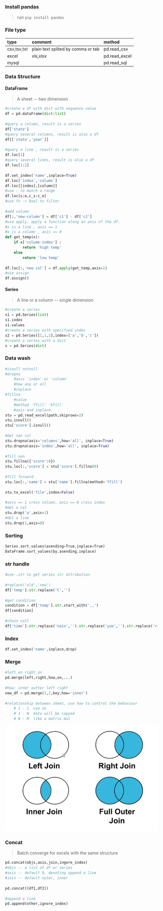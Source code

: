 ### Install pandas  
> run `pip install pandas`  

### File type  
|type|comment|method|  
|:--|:--|:--|  
|csv,tsv,txt|plain text splited by comma or tab| pd.read_csv|  
|excel|xls,xlsx|pd.read_excel|  
|mysql||pd.read_sql|  

### Data Structure  
#### DataFrame  
> A sheet -- two dimension    
```python 
#create a df with dict with sequence value
df = pd.dataFrame(dict:list)

#query a column, result is a series
df['state']
#query several columns, result is also a df
df[['state','year']]

#query a line , result is a series
df.loc[1]
#query several lines, result is also a df
df.loc[1:2]

df.set_index('name',inplace=True)
df.loc['index','column']
df.loc[[index],[column]]
#use : to match a range
df.loc[s:e,c_s:c_e]
#use fn -> bool to filter 

#add column
df[:,'new-column'] = df['c1'] - df['c2']
#use apply, apply a function along an axis of the df.
#x is a line , axis == 1
#x is a column , axis == 0
def get_temp(x):
    if x['colume-index'] :
        return 'high temp'
    else
        return 'low temp'

df.loc[:,'new col'] = df.apply(get_temp,axis=1)
#use assign
df.assign()
```

#### Series  
> A line or a column -- single dimension  
```python
#create a series
s1 = pd.Series(list)
s1.index
s1.values
#create a series with specified index
s2 = pd.Series([1,1,2],index=['a','b','c'])
#create a series with a dict
s = pd.Series(dict)
```

### Data wash  
```python
#isnull notnull
#dropna
    #axis 'index' or 'column'
    #how any or all
    #inplace
#fillna
    #value
    #method 'ffill' 'bfill'
    #axis and inplace
stu = pd.read_excel(path,skiprows=2)
stu.isnull()
stu['score'].isnull()

#del nan col
stu.dropna(axis='columns',how='all', inplace=True)
stu.dropna(axis='index',how='all', inplace=True)

#fill nan
stu.fillna({'score':0})
stu.loc[:,'score'] = stu['score'].fillna(0)

#fill forward
stu.loc[:,'name'] = stu['name'].fillna(method='ffill')

stu.to_excel('file',index=False)

#axis == 1 cross column, axis == 0 cross index
#del a col
stu.drop('a',axis=1)
#del a line
stu.drop(1,axis=0)
```

### Sorting  
```rust
Series.sort_values(asending=True,inplace=True)
DataFrame.sort_values(by,asending,inplace)
```

### str handle  
```python
#use .str to get series str attribution

#replace('old','new')
df['temp'].str.replace('C','')

#get condition
condition = df['temp'].str.start_with(',,')
df[condition]

#chain call
df['time'].str.replace('nain','').str.replace('yue','').str.replace('ri','')
```


### Index
```python
df.set_index('name',inplace,drop)
```


### Merge
```python
#left_on right_on  
pd.merge(left,right,how,on,...)

#how: inner outter left right
new_df = pd.merge(1,2,key,how='inner')

#relationship between sheet, use how to control the behaviour
    # 1 - 1  use on
    # 1 - N  data will be copyed
    # N - M  like a matrix mul
```  

![join](./join.jpg)

### Concat  
> Batch converge for excels with the same structure
```python
pd.concat(objs,axis,join,ingore_index)
#objs -- a list of df or series
#axis -- default 0, denoting append a line
#join -- default outer, inner

pd.concat([df1,df2])

#append a line
pd.append(other,ignore_index)

```

